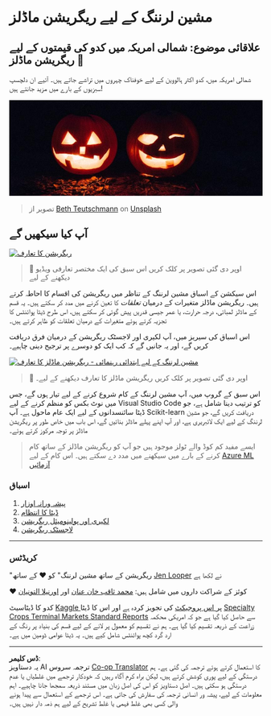 <!--
CO_OP_TRANSLATOR_METADATA:
{
  "original_hash": "508582278dbb8edd2a8a80ac96ef416c",
  "translation_date": "2025-08-29T12:51:42+00:00",
  "source_file": "2-Regression/README.md",
  "language_code": "ur"
}
-->
# مشین لرننگ کے لیے ریگریشن ماڈلز  
## علاقائی موضوع: شمالی امریکہ میں کدو کی قیمتوں کے لیے ریگریشن ماڈلز 🎃  

شمالی امریکہ میں، کدو اکثر ہالووین کے لیے خوفناک چہروں میں تراشے جاتے ہیں۔ آئیے ان دلچسپ سبزیوں کے بارے میں مزید جانتے ہیں!  

![jack-o-lanterns](../../../translated_images/jack-o-lanterns.181c661a9212457d7756f37219f660f1358af27554d856e5a991f16b4e15337c.ur.jpg)  
> تصویر از <a href="https://unsplash.com/@teutschmann?utm_source=unsplash&utm_medium=referral&utm_content=creditCopyText">Beth Teutschmann</a> on <a href="https://unsplash.com/s/photos/jack-o-lanterns?utm_source=unsplash&utm_medium=referral&utm_content=creditCopyText">Unsplash</a>  

## آپ کیا سیکھیں گے  

[![ریگریشن کا تعارف](https://img.youtube.com/vi/5QnJtDad4iQ/0.jpg)](https://youtu.be/5QnJtDad4iQ "ریگریشن تعارف ویڈیو - دیکھنے کے لیے کلک کریں!")  
> 🎥 اوپر دی گئی تصویر پر کلک کریں اس سبق کی ایک مختصر تعارفی ویڈیو دیکھنے کے لیے  

اس سیکشن کے اسباق مشین لرننگ کے تناظر میں ریگریشن کی اقسام کا احاطہ کرتے ہیں۔ ریگریشن ماڈلز متغیرات کے درمیان _تعلقات_ کا تعین کرنے میں مدد کر سکتے ہیں۔ یہ قسم کے ماڈلز لمبائی، درجہ حرارت، یا عمر جیسی قدریں پیش گوئی کر سکتے ہیں، اس طرح ڈیٹا پوائنٹس کا تجزیہ کرتے ہوئے متغیرات کے درمیان تعلقات کو ظاہر کرتے ہیں۔  

اس اسباق کی سیریز میں، آپ لکیری اور لاجسٹک ریگریشن کے درمیان فرق دریافت کریں گے، اور یہ جانیں گے کہ کب ایک کو دوسرے پر ترجیح دینی چاہیے۔  

[![مشین لرننگ کے لیے ابتدائی رہنمائی - ریگریشن ماڈلز کا تعارف](https://img.youtube.com/vi/XA3OaoW86R8/0.jpg)](https://youtu.be/XA3OaoW86R8 "مشین لرننگ کے لیے ابتدائی رہنمائی - ریگریشن ماڈلز کا تعارف")  

> 🎥 اوپر دی گئی تصویر پر کلک کریں ریگریشن ماڈلز کا تعارف دیکھنے کے لیے۔  

اس سبق کے گروپ میں، آپ مشین لرننگ کے کام شروع کرنے کے لیے تیار ہوں گے، جس میں نوٹ بکس کو منظم کرنے کے لیے Visual Studio Code کو ترتیب دینا شامل ہے، جو ڈیٹا سائنسدانوں کے لیے ایک عام ماحول ہے۔ آپ Scikit-learn دریافت کریں گے، جو مشین لرننگ کے لیے ایک لائبریری ہے، اور آپ اپنے پہلے ماڈلز بنائیں گے، اس باب میں خاص طور پر ریگریشن ماڈلز پر توجہ مرکوز کرتے ہوئے۔  

> ایسے مفید کم کوڈ والے ٹولز موجود ہیں جو آپ کو ریگریشن ماڈلز کے ساتھ کام کرنے کے بارے میں سیکھنے میں مدد دے سکتے ہیں۔ اس کام کے لیے [Azure ML آزمائیں](https://docs.microsoft.com/learn/modules/create-regression-model-azure-machine-learning-designer/?WT.mc_id=academic-77952-leestott)  

### اسباق  

1. [پیشہ ورانہ اوزار](1-Tools/README.md)  
2. [ڈیٹا کا انتظام](2-Data/README.md)  
3. [لکیری اور پولینومیئل ریگریشن](3-Linear/README.md)  
4. [لاجسٹک ریگریشن](4-Logistic/README.md)  

---  
### کریڈٹس  

"ریگریشن کے ساتھ مشین لرننگ" کو ♥️ کے ساتھ [Jen Looper](https://twitter.com/jenlooper) نے لکھا ہے  

♥️ کوئز کے شراکت داروں میں شامل ہیں: [محمد ثاقب خان عنان](https://twitter.com/Sakibinan) اور [اورنیلا التونیان](https://twitter.com/ornelladotcom)  

کدو کا ڈیٹاسیٹ [Kaggle پر اس پروجیکٹ](https://www.kaggle.com/usda/a-year-of-pumpkin-prices) کی تجویز کردہ ہے اور اس کا ڈیٹا [Specialty Crops Terminal Markets Standard Reports](https://www.marketnews.usda.gov/mnp/fv-report-config-step1?type=termPrice) سے حاصل کیا گیا ہے جو کہ امریکی محکمہ زراعت کے ذریعہ تقسیم کیا گیا ہے۔ ہم نے تقسیم کو معمول پر لانے کے لیے قسم کی بنیاد پر رنگ کے ارد گرد کچھ پوائنٹس شامل کیے ہیں۔ یہ ڈیٹا عوامی ڈومین میں ہے۔  

---

**ڈس کلیمر**:  
یہ دستاویز AI ترجمہ سروس [Co-op Translator](https://github.com/Azure/co-op-translator) کا استعمال کرتے ہوئے ترجمہ کی گئی ہے۔ ہم درستگی کے لیے پوری کوشش کرتے ہیں، لیکن براہ کرم آگاہ رہیں کہ خودکار ترجمے میں غلطیاں یا عدم درستگی ہو سکتی ہیں۔ اصل دستاویز کو اس کی اصل زبان میں مستند ذریعہ سمجھا جانا چاہیے۔ اہم معلومات کے لیے، پیشہ ور انسانی ترجمہ کی سفارش کی جاتی ہے۔ اس ترجمے کے استعمال سے پیدا ہونے والی کسی بھی غلط فہمی یا غلط تشریح کے لیے ہم ذمہ دار نہیں ہیں۔